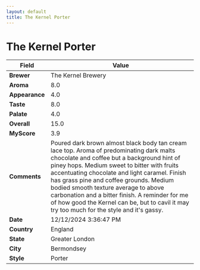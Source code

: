 ```yaml
---
layout: default
title: The Kernel Porter
---
```


# The Kernel Porter

| Field         | Value                                                                                                   |
|---------------|---------------------------------------------------------------------------------------------------------|
| **Brewer**    | The Kernel Brewery                                                                                        |
| **Aroma**     | 8.0                                                                                         |
| **Appearance**| 4.0                                                                                    |
| **Taste**     | 8.0                                                                                         |
| **Palate**    | 4.0                                                                                        |
| **Overall**   | 15.0                                                                                       |
| **MyScore**   | 3.9                                                                                       |
| **Comments**  | Poured dark brown almost black body tan cream lace top.  Aroma of predominating dark malts chocolate and coffee but a background hint of piney hops.  Medium sweet to bitter with fruits accentuating chocolate and light caramel.  Finish has grass pine and coffee grounds.  Medium bodied smooth texture average to above carbonation and a bitter finish.  A reminder for me of how good the Kernel can be, but to cavil it may try too much for the style and it's gassy.                                                                                       |
| **Date**      | 12/12/2024 3:36:47 PM                                                                                          |
| **Country**   | England                                                                                       |
| **State**     | Greater London                                                                                         |
| **City**      | Bermondsey                                                                                          |
| **Style**     | Porter                                                                                         |
